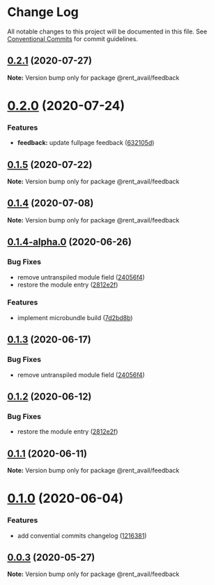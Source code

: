 # Change Log

All notable changes to this project will be documented in this file.
See [Conventional Commits](https://conventionalcommits.org) for commit guidelines.

## [0.2.1](https://github.com/rentalutions/elements/compare/@rent_avail/feedback@0.2.0...@rent_avail/feedback@0.2.1) (2020-07-27)

**Note:** Version bump only for package @rent_avail/feedback





# [0.2.0](https://github.com/rentalutions/elements/compare/@rent_avail/feedback@0.1.5...@rent_avail/feedback@0.2.0) (2020-07-24)


### Features

* **feedback:** update fullpage feedback ([632105d](https://github.com/rentalutions/elements/commit/632105d66182667faf4bbb32f257bbef31559dfa))





## [0.1.5](https://github.com/rentalutions/elements/compare/@rent_avail/feedback@0.1.4...@rent_avail/feedback@0.1.5) (2020-07-22)

**Note:** Version bump only for package @rent_avail/feedback





## [0.1.4](https://github.com/rentalutions/elements/compare/@rent_avail/feedback@0.1.4-alpha.0...@rent_avail/feedback@0.1.4) (2020-07-08)

**Note:** Version bump only for package @rent_avail/feedback





## [0.1.4-alpha.0](https://github.com/rentalutions/elements/compare/@rent_avail/feedback@0.1.0...@rent_avail/feedback@0.1.4-alpha.0) (2020-06-26)


### Bug Fixes

* remove untranspiled module field ([24056f4](https://github.com/rentalutions/elements/commit/24056f4dcc4ab05fc8d0c604a0630d7b3a8aca3c))
* restore the module entry ([2812e2f](https://github.com/rentalutions/elements/commit/2812e2f5d71068ce37a8511d9b8c527b5d63efae))


### Features

* implement microbundle build ([7d2bd8b](https://github.com/rentalutions/elements/commit/7d2bd8b20990211f6d048a3f393d78ac15ce0142))





## [0.1.3](https://github.com/rentalutions/elements/compare/@rent_avail/feedback@0.1.2...@rent_avail/feedback@0.1.3) (2020-06-17)


### Bug Fixes

* remove untranspiled module field ([24056f4](https://github.com/rentalutions/elements/commit/24056f4dcc4ab05fc8d0c604a0630d7b3a8aca3c))





## [0.1.2](https://github.com/rentalutions/elements/compare/@rent_avail/feedback@0.1.1...@rent_avail/feedback@0.1.2) (2020-06-12)


### Bug Fixes

* restore the module entry ([2812e2f](https://github.com/rentalutions/elements/commit/2812e2f5d71068ce37a8511d9b8c527b5d63efae))





## [0.1.1](https://github.com/rentalutions/elements/compare/@rent_avail/feedback@0.1.0...@rent_avail/feedback@0.1.1) (2020-06-11)

**Note:** Version bump only for package @rent_avail/feedback





# [0.1.0](https://github.com/rentalutions/elements/compare/@rent_avail/feedback@0.0.2...@rent_avail/feedback@0.1.0) (2020-06-04)


### Features

* add convential commits changelog ([1216381](https://github.com/rentalutions/elements/commit/1216381d4e1bb8eb8dea4a2293a8bb84662195a9))





## [0.0.3](https://github.com/rentalutions/elements/compare/@rent_avail/feedback@0.0.2...@rent_avail/feedback@0.0.3) (2020-05-27)

**Note:** Version bump only for package @rent_avail/feedback

